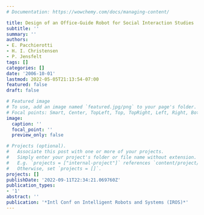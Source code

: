 ```yaml
---
# Documentation: https://wowchemy.com/docs/managing-content/

title: Design of an Office-Guide Robot for Social Interaction Studies
subtitle: ''
summary: ''
authors:
- E. Pacchierotti
- H. I. Christensen
- P. Jensfelt
tags: []
categories: []
date: '2006-10-01'
lastmod: 2022-05-05T21:13:54-07:00
featured: false
draft: false

# Featured image
# To use, add an image named `featured.jpg/png` to your page's folder.
# Focal points: Smart, Center, TopLeft, Top, TopRight, Left, Right, BottomLeft, Bottom, BottomRight.
image:
  caption: ''
  focal_point: ''
  preview_only: false

# Projects (optional).
#   Associate this post with one or more of your projects.
#   Simply enter your project's folder or file name without extension.
#   E.g. `projects = ["internal-project"]` references `content/project/deep-learning/index.md`.
#   Otherwise, set `projects = []`.
projects: []
publishDate: '2022-09-11T22:34:21.069760Z'
publication_types:
- '1'
abstract: ''
publication: '*Intl Conf on Intelligent Robots and Systems (IROS)*'
---
```

